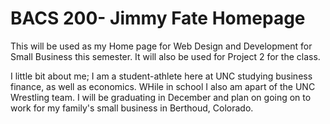 <h1>BACS 200- Jimmy Fate Homepage</h1>
<p>
    This will be used as my Home page for Web Design and Development for Small Business this semester. It will also be used for Project 2 for the class. 
</p>
<p>
    I little bit about me; I am a student-athlete here at UNC studying business finance, as well as economics. WHile in school I also am apart of the UNC Wrestling team. I will be graduating in December and plan on going on to work for my family's small business in Berthoud, Colorado.
</p>
